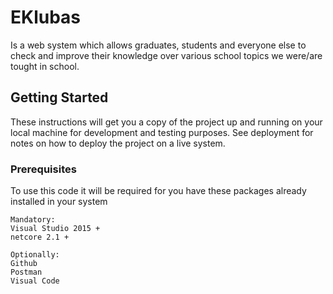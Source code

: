 # EKlubas

Is a web system which allows graduates, students and everyone else to check and improve their knowledge over various school topics we were/are tought in school.

## Getting Started

These instructions will get you a copy of the project up and running on your local machine for development and testing purposes. See deployment for notes on how to deploy the project on a live system.

### Prerequisites

To use this code it will be required for you have these packages already installed in your system

```
Mandatory:
Visual Studio 2015 +
netcore 2.1 +

Optionally:
Github
Postman
Visual Code
```
